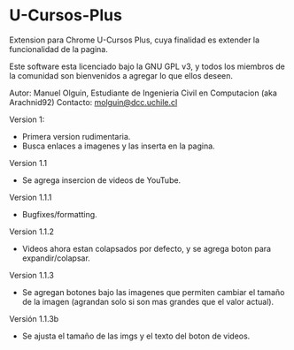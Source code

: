 U-Cursos-Plus
=============

Extension para Chrome U-Cursos Plus, cuya finalidad es extender la funcionalidad de la pagina.

Este software esta licenciado bajo la GNU GPL v3, y todos los miembros de la comunidad son bienvenidos a agregar lo que ellos deseen.

Autor: Manuel Olguin, Estudiante de Ingenieria Civil en Computacion (aka Arachnid92)
Contacto: molguin@dcc.uchile.cl

Version 1:
- Primera version rudimentaria.
- Busca enlaces a imagenes y las inserta en la pagina.

Version 1.1
- Se agrega insercion de videos de YouTube.

Version 1.1.1
- Bugfixes/formatting.

Version 1.1.2
- Videos ahora estan colapsados por defecto, y se agrega boton para expandir/colapsar.

Version 1.1.3
- Se agregan botones bajo las imagenes que permiten cambiar el tamaño de la imagen (agrandan solo si son mas grandes que el valor actual).

Versión 1.1.3b
- Se ajusta el tamaño de las imgs y el texto del boton de videos.
